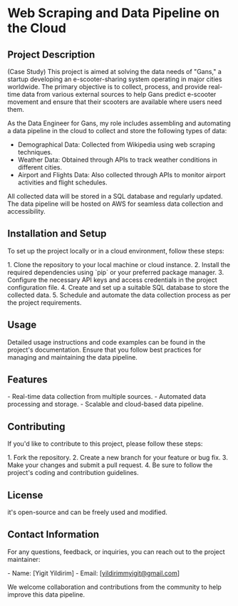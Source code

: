 # Web Scraping and Data Pipeline on the Cloud

## Project Description 
(Case Study)
This project is aimed at solving the data needs of \"Gans,\" a startup developing an e-scooter-sharing
system operating in major cities worldwide. The primary objective is to
collect, process, and provide real-time data from various external
sources to help Gans predict e-scooter movement and ensure that their
scooters are available where users need them.

As the Data Engineer for Gans, my role includes assembling and
automating a data pipeline in the cloud to collect and store the
following types of data:

- Demographical Data\: Collected from Wikipedia using web
scraping techniques. 
- Weather Data\: Obtained through APIs to
track weather conditions in different cities.
 - Airport and Flights Data\: Also collected through APIs to monitor airport activities and
flight schedules.

All collected data will be stored in a SQL database and regularly
updated. The data pipeline will be hosted on AWS for seamless data
collection and accessibility.

## Installation and Setup

To set up the project locally or in a cloud environment, follow these
steps:

1\. Clone the repository to your local machine or cloud instance. 2.
Install the required dependencies using \`pip\` or your preferred
package manager. 3. Configure the necessary API keys and access
credentials in the project configuration file. 4. Create and set up a
suitable SQL database to store the collected data. 5. Schedule and
automate the data collection process as per the project requirements.

## Usage

Detailed usage instructions and code examples can be found in the
project\'s documentation. Ensure that you follow best practices for
managing and maintaining the data pipeline.

## Features

\- Real-time data collection from multiple sources. - Automated data
processing and storage. - Scalable and cloud-based data pipeline.

## Contributing

If you\'d like to contribute to this project, please follow these steps:

1\. Fork the repository. 2. Create a new branch for your feature or bug
fix. 3. Make your changes and submit a pull request. 4. Be sure to
follow the project\'s coding and contribution guidelines.

## License

it\'s open-source and can be freely used and modified.

## Contact Information

For any questions, feedback, or inquiries, you can reach out to the
project maintainer:

\- Name: \[Yigit Yildirim\] - Email: \[yildirimmyigit@gmail.com\]

We welcome collaboration and contributions from the community to help
improve this data pipeline.

